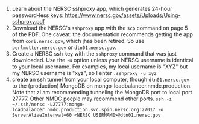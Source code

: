 1. Learn about the NERSC sshproxy app, which generates 24-hour password-less keys:  https://www.nersc.gov/assets/Uploads/Using-sshproxy.pdf
2. Download the NERSC's `sshproxy` app with the `scp` command on page 5 of the PDF. One caveat: the documentation recommends getting the app from `cori.nersc.gov`, which jhas been retired. So use `perlmutter.nersc.gov` or  `dtn01.nersc.gov`.
3. Create a NERSC ssh key with the `sshproxy` command that was just downloaded. Use the `-u` option unless your NERSC username is identical to your local username. For examples, my local username is "XYZ" but my NERSC username is "xyz", so I enter `.sshproxy -u xyz`
1. create an ssh tunnel from your local computer, though `dtn01.nersc.gov` to the (production) MongoDB on mongo-loadbalancer.nmdc.production. Note that zI am recommending tunneling the MongoDB port to local port 27777. Other NMDC poeple may recommend other ports. `ssh -i ~/.ssh/nersc -L27777:mongo-loadbalancer.nmdc.production.svc.spin.nersc.org:27017 -o ServerAliveInterval=60 <NERSC USERNAME>@dtn01.nersc.gov`
